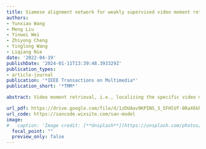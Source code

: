 ```yaml
---
title: Siamese alignment network for weakly supervised video moment retrieval
authors:
- Yunxiao Wang
- Meng Liu
- Yinwei Wei
- Zhiyong Cheng
- Yinglong Wang
- Liqiang Nie
date: '2022-04-19'
publishDate: '2024-01-11T13:39:48.393329Z'
publication_types:
- article-journal
publication: '*IEEE Transactions on Multimedia*'
publication_short: '*TMM*'

abstract: Video moment retrieval, i.e., localizing the specific video moments within a video given a description query, has attracted substantial attention over the past several years. Although great progress has been achieved thus far, most of existing methods are supervised, which require moment-level temporal annotation information. In contrast, weakly-supervised methods which only need video-level annotations remain largely unexplored. In this paper, we propose a novel end-to-end Siamese alignment network for weakly-supervised video moment retrieval. To be specific, we design a multi-scale Siamese module, which could progressively reduce the semantic gap between the visual and textual modality with the Siamese structure. In addition, we present a context-aware multiple instance learning module by considering the influence of adjacent contexts, enhancing the moment-query and video-query alignment simultaneously. By promoting the matching of both moment-level and video-level, our model can effectively improve the retrieval performance, even if only having weak video level annotations. Extensive experiments on two benchmark datasets, i.e., ActivityNet-Captions and Charades-STA, verify the superiority of our model compared with several state-of-the-art baselines.

url_pdf: https://drive.google.com/file/d/1zDUAav9KPINS_3_5FHlUf-8RaX6kh29K/view
url_code: https://sancode.wixsite.com/san-model
image:
#   caption: 'Image credit: [**Unsplash**](https://unsplash.com/photos/s9CC2SKySJM)'
  focal_point: ""
  preview_only: false
---
```

